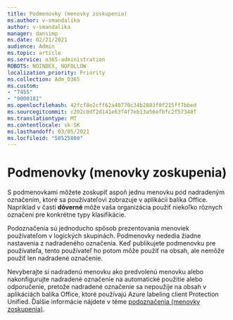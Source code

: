 ```yaml
---
title: Podmenovky (menovky zoskupenia)
ms.author: v-smandalika
author: v-smandalika
manager: dansimp
ms.date: 02/21/2021
audience: Admin
ms.topic: article
ms.service: o365-administration
ROBOTS: NOINDEX, NOFOLLOW
localization_priority: Priority
ms.collection: Adm_O365
ms.custom:
- "7455"
- "9000181"
ms.openlocfilehash: 42fcf8e2cff62a40770c34b2883f0f215ff7bbed
ms.sourcegitcommit: c202c0df2d141e63f4f7eb13a56efbfc2f57348f
ms.translationtype: MT
ms.contentlocale: sk-SK
ms.lasthandoff: 03/05/2021
ms.locfileid: "50525800"
---
```

# <a name="sublabels-grouping-labels"></a>Podmenovky (menovky zoskupenia)

S podmenovkami môžete zoskupiť aspoň jednu menovku pod nadradeným označením, ktoré sa používateľovi zobrazuje v aplikácii balíka Office. Napríklad v časti **dôverné** môže vaša organizácia použiť niekoľko rôznych označení pre konkrétne typy klasifikácie.

Podoznačenia sú jednoducho spôsob prezentovania menoviek používateľom v logických skupinách. Podmenovky nededia žiadne nastavenia z nadradeného označenia. Keď publikujete podmenovku pre používateľa, tento používateľ ho potom môže použiť na obsah, ale nemôže použiť len nadradené označenie.

Nevyberajte si nadradenú menovku ako predvolenú menovku alebo nakonfigurujte nadradené označenie na automatické použitie alebo odporučenie, pretože nadradené označenie sa nepoužije na obsah v aplikáciách balíka Office, ktoré používajú Azure labeling client Protection Unified. Ďalšie informácie nájdete v téme [podoznačenia (menovky zoskupenia)](https://docs.microsoft.com/microsoft-365/compliance/sensitivity-labels).